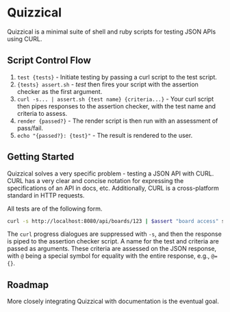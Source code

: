 Quizzical
=========
Quizzical is a minimal suite of shell and ruby scripts for testing JSON APIs using CURL.

Script Control Flow
-------------------
1. `test {tests}` - Initiate testing by passing a curl script to the test script.
2. `{tests} assert.sh` - *test* then fires your script with the assertion checker as the first argument.
3. `curl -s... | assert.sh {test name} {criteria...}` - Your curl script then pipes responses to the assertion checker, with the test name and criteria to assess.
4. `render {passed?}` - The render script is then run with an assessment of pass/fail.
5. `echo "{passed?}: {test}"` - The result is rendered to the user.

Getting Started
---------------
Quizzical solves a very specific problem - testing a JSON API with CURL. CURL has a very clear and concise notation for expressing the specifications of an API in docs, etc. Additionally, CURL is a cross-platform standard in HTTP requests.

All tests are of the following form.

```sh
curl -s http://localhost:8080/api/boards/123 | $assert "board access" success=true
```

The `curl` progress dialogues are suppressed with `-s`, and then the response is piped to the assertion checker script. A name for the test and criteria are passed as arguments. These criteria are assessed on the JSON response, with `@` being a special symbol for equality with the entire response, e.g., `@={}`.

Roadmap
-------
More closely integrating Quizzical with documentation is the eventual goal.